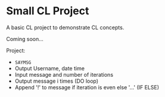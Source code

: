 # Small CL Project

A basic CL project to demonstrate CL concepts.

Coming soon...


Project:

* ```SAYMSG```
* Output Username, date time
* Input message and number of iterations
* Output message i times (DO loop)
* Append '!' to message if iteration is even else '...' (IF ELSE)


